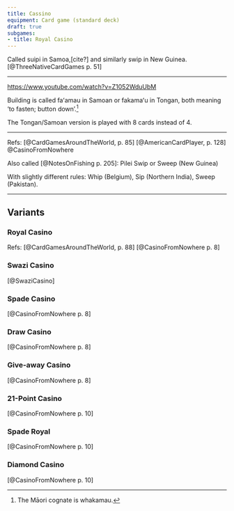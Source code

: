```yaml
---
title: Cassino
equipment: Card game (standard deck)
draft: true
subgames:
- title: Royal Casino
---
```


Called <span lang="sm">suipi</span> in Samoa,[cite?] and similarly <span lang="tpi">swip</span> in New Guinea.[@ThreeNativeCardGames p. 51]

---

https://www.youtube.com/watch?v=Z1052WduUbM

Building is called <span lang="sm">faʻamau</span> in Samoan or <span lang="to">fakamaʻu</span> in Tongan, both meaning ‘to fasten; button down’.[^fn0]

[^fn0]: The Māori cognate is <span lang="mi">whakamau</span>.

The Tongan/Samoan version is played with 8 cards instead of 4.

---

Refs: [@CardGamesAroundTheWorld, p. 85] [@AmericanCardPlayer, p. 128] @CasinoFromNowhere

Also called [@NotesOnFishing p. 205]: Pilei Swip or Sweep (New Guinea)

With slightly different rules: Whip (Belgium), Sip (Northern India), Sweep (Pakistan).

---

## Variants

### Royal Casino

Refs: [@CardGamesAroundTheWorld, p. 88] [@CasinoFromNowhere p. 8]

### Swazi Casino

[@SwaziCasino]

### Spade Casino

[@CasinoFromNowhere p. 8]

### Draw Casino 
[@CasinoFromNowhere p. 8]

### Give-away Casino 
[@CasinoFromNowhere p. 8]

### 21-Point Casino
[@CasinoFromNowhere p. 10]

### Spade Royal
[@CasinoFromNowhere p. 10]

### Diamond Casino
[@CasinoFromNowhere p. 10]
